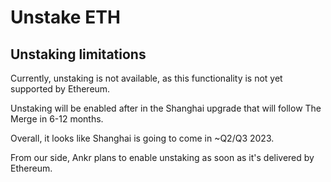 # Unstake ETH

## Unstaking limitations
Currently, unstaking is not available, as this functionality is not yet supported by Ethereum.

Unstaking will be enabled after in the Shanghai upgrade that will follow The Merge in 6-12 months. 

Overall, it looks like Shanghai is going to come in ~Q2/Q3 2023.

From our side, Ankr plans to enable unstaking as soon as it's delivered by Ethereum. 

